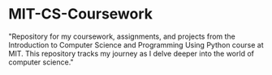 # MIT-CS-Coursework
"Repository for my coursework, assignments, and projects from the Introduction to Computer Science and Programming Using Python course at MIT. This repository tracks my journey as I delve deeper into the world of computer science."
